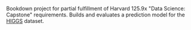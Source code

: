 Bookdown project for partial fulfillment of Harvard 125.9x "Data Science: Capstone" requirements.
Builds and evaluates a prediction model for the
[HIGGS](https://archive.ics.uci.edu/ml/datasets/HIGGS) dataset.

